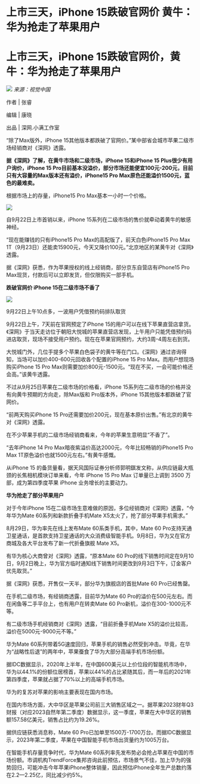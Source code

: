 # 上市三天，iPhone 15跌破官网价 黄牛：华为抢走了苹果用户

# 上市三天，iPhone 15跌破官网价，黄牛：华为抢走了苹果用户

![](https://inews.gtimg.com/news_bt/O6ScCH7SS7cPjbG85K7gS5L3iAZS0ZL0dA8XgPHf5z7DQAA/1000)
_来源：视觉中国_

作者 | 张睿

编辑 | 康晓

出品 | 深网.小满工作室

“除了Max版外，iPhone 15其他版本都跌破了官网价。”某中部省会城市苹果二级市场经销商对《深网》透露。

**据《深网》了解，在黄牛市场和二级市场，iPhone 15和iPhone 15 Plus很少有用户询价，iPhone 15
Pro目前基本没溢价，部分市场还能便宜100元-200元，目前只有大容量的Max版本还有溢价，iPhone15 Pro
Max原色还能溢价1500元，蓝色的最难卖。**

根据市场上的存量，iPhone15 Pro Max基本一小时一个价格。

![](https://inews.gtimg.com/news_bt/Ovc8fhGw6f4gNDp3KmMbVLkCzk2Ek3LHUM5GOAI0BReHIAA/1000)

自9月22日上市首销以来，iPhone 15系列在二级市场的售价就牵动着黄牛的敏感神经。

“现在能赚钱的只有iPhone15 Pro Max的高配版了，前天白色iPhone15 Pro Max
1T（9月23日）还能卖15900元，今天又降价100元。”北京地区的某黄牛对《深网》透露。

据《深网》获悉，作为苹果授权的线上经销商，部分京东自营店有iPhone15 Pro Max现货，付款后可以立即发货，但仅限购买一部手机。

**跌破官网价 iPhone 15在二级市场不香了**

![](https://inews.gtimg.com/news_bt/OcSv_WyZE0n0yzm8PLiK_LkO3AHWavq8jI1zOhu0K5GmEAA/1000)

9月22日上午10点多，一波用户凭借预约码排队取货

9月22日上午，7天前在官网预定了iPhone
15的用户可以在线下苹果直营店拿货。《深网》于当天走访位于朝阳大悦城的苹果直营店发现，上午用户只能凭借预约码进店取货，现场不接受用户预约。现在在苹果官网预约，大约3周-4周左右到货。

大悦城门外，几位手提多个苹果白色袋子的黄牛等在门口。《深网》通过咨询得知，当场可以加价400-600元回收各个配置的iPhone 15 Pro
Max。而用户想现场购买iPhone 15 Pro Max则需要加价800元-1500元。“现在不买，一会可能价格还会高。”该黄牛透露。

不过从9月25日苹果在二级市场的价格看，iPhone 15系列在二级市场的价格并没有向黄牛预期的方向走，除Max版和 Pro版本外，iPhone
15其他版本都跌破了官网价。

“前两天购买iPhone 15 Pro还需要加价200元，现在基本原价出售。”有北京的黄牛对《深网》透露。

在不少苹果手机的二级市场经销商看来，今年的苹果生意明显“不香了”。

“去年iPhone 14 Pro Max暗夜紫溢价高达2000元，今年比较畅销的iPhone15 Pro Max
1T原色溢价也就1500元左右。”有黄牛感慨。

从iPhone 15 的备货量看，据天风国际证券分析师郭明錤发文称，从供应链最大瓶颈的长焦相机模块订单来看，今年 iPhone 15 Pro Max
订单量已上调到 3500 万部，成为第四季度苹果 iPhone 业务增长的主要动力。

**华为抢走了部分苹果用户**

对于今年iPhone 15在二级市场生意难做的原因，多位经销商对《深网》透露，“今年华为Mate 60系列和新款折叠手机Mate
X5太火了，抢了部分苹果手机需求。”

8月29日，华为率先在线上发布Mate 60系类手机，其中，Mate 60
Pro支持天通卫星通话，是首款支持卫星通话的大众消费级智能手机。9月8日，华为又在官方商城及各大平台发布了新一代折叠旗舰 Mate X5。

有华为核心大商曾对《深网》透露，“原本Mate 60
Pro的线下销售时间定在9月10日，9月2日晚上，华为官方临时通知线下销售时间更改到9月3日下午，订金客户优先取货。”

据《深网》获悉，开售仅一天半，部分华为旗舰店的首批Mate 60 Pro已经售罄。

在手机二级市场，有经销商透露，目前华为Mate 60 Pro的溢价在500元左右。而在闲鱼等二手平台上，也有用户在转卖Mate 60
Pro新机，溢价在300-1000元不等。

有二级市场手机经销商对《深网》透露，“目前折叠手机Mate X5的溢价比较高，溢价在5000元-9000元不等。”

华为Mate 60系列带着5G速度回归，苹果手机的销售必然受到冲击。毕竟，在华为“战略性后退”的两年中，苹果蚕食了华为大部分高端手机市场份额。

据IDC数据显示，2020年上半年，在中国600美元以上价位段的智能机市场中，华为以44.1%的份额位居榜首，苹果以44%的占比紧随其后，而一年后的2021年第四季度，苹果就占据了70%以上的高端手机市场。

华为的复苏对苹果的影响主要表现在国内市场。

在国内市场方面，大中华区是苹果公司前三大销售区域之一。据苹果2023财年Q3财报（对应2023自然年第二季度）数据显示，这一季度，苹果在大中华区的销售额157.58亿美元，销售占比约为19.26%。

据供应链获悉消息称，Mate 60
Pro已加单至1500万-1700万台。而据IDC数据显示，2023年第二季度，苹果在中国智能手机市场出货量约为1005万台。

在智能手机存量竞争时代，华为Mate
60系列率先发布势必会抢占苹果在中国的市场份额。市调机构TrendForce集邦咨询此前预估，市场景气不佳，加上华为的强势回归，可能冲击今年苹果iPhone整体销量，因此预估iPhone全年生产总数约落在2.2—2.25亿，同比减少约5%。

